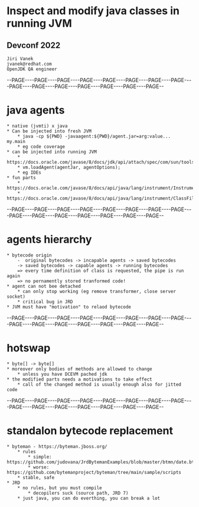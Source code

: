 # Inspect and modify java classes in running JVM
##    Devconf 2022


	Jiri Vanek
	jvanek@redhat.com
	OpenJDK QA engineer


--PAGE----PAGE----PAGE----PAGE----PAGE----PAGE----PAGE----PAGE----PAGE----PAGE----PAGE----PAGE----PAGE----PAGE----PAGE--
# java agents
	* native (jvmti) x java
	* Can be injected into fresh JVM
		* java -cp ${PWD} -javaagent:${PWD}/agent.jar=arg:value...  my.main
		* eg code coverage
	* can be injected into running JVM
		* https://docs.oracle.com/javase/8/docs/jdk/api/attach/spec/com/sun/tools/attach/VirtualMachine.html
		* vm.loadAgent(agentJar, agentOptions);
		* eg IDEs
	* fun parts
		* https://docs.oracle.com/javase/8/docs/api/java/lang/instrument/Instrumentation.html
		* https://docs.oracle.com/javase/8/docs/api/java/lang/instrument/ClassFileTransformer.html
--PAGE----PAGE----PAGE----PAGE----PAGE----PAGE----PAGE----PAGE----PAGE----PAGE----PAGE----PAGE----PAGE----PAGE----PAGE--
# agents hierarchy
	* bytecode origin
		-  original bytecodes -> incapable agents -> saved bytecodes
		-> saved bytecodes -> capable agents -> running bytecodes
		=> every time definition of class is requested, the pipe is run again
		=> no pernamently stored tranformed code!
	* agent can not bee detached
		* can only stop working (eg remove transformer, close server socket)
		* critical bug in JRD
	* JVM must have "motivation" to relaod bytecode
--PAGE----PAGE----PAGE----PAGE----PAGE----PAGE----PAGE----PAGE----PAGE----PAGE----PAGE----PAGE----PAGE----PAGE----PAGE--
# hotswap
	* byte[] -> byte[]
	* moreover only bodies of methods are allowed to change
		* unless you have DCEVM pached jdk
	* the modified parts needs a motivations to take effect
		* call of the changed method is usually enough also for jitted code
--PAGE----PAGE----PAGE----PAGE----PAGE----PAGE----PAGE----PAGE----PAGE----PAGE----PAGE----PAGE----PAGE----PAGE----PAGE--
# standalon bytecode replacement
	* byteman - https://byteman.jboss.org/
		* rules
			* simple: https://github.com/judovana/JrdBytemanExamples/blob/master/btmn/date.btm
			* worse: https://github.com/bytemanproject/byteman/tree/main/sample/scripts
		* stable, safe
	* JRD
		* no rules, but you must compile
			* decopilers suck (source path, JRD 7)
		* just java, you can do everthing, you can break a lot
